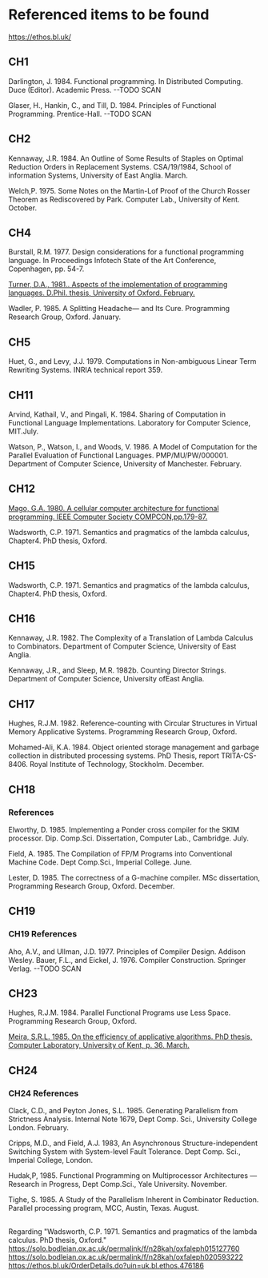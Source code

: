 # Referenced items to be found

https://ethos.bl.uk/

## CH1 

Darlington, J. 1984. Functional programming. In Distributed Computing. Duce (Editor). Academic Press. --TODO SCAN

Glaser, H., Hankin, C., and Till, D. 1984. Principles of Functional Programming. Prentice-Hall. --TODO SCAN

## CH2

Kennaway, J.R. 1984. An Outline of Some Results of Staples on Optimal Reduction Orders in Replacement Systems. CSA/19/1984, School of information Systems, University of East Anglia. March.

Welch,P. 1975. Some Notes on the Martin-Lof Proof of the Church Rosser Theorem as Rediscovered by Park. Computer Lab., University of Kent. October.

## CH4

Burstall, R.M. 1977. Design considerations for a functional programming language. In Proceedings Infotech State of the Art Conference, Copenhagen, pp. 54-7.

[Turner, D.A., 1981.. Aspects of the implementation of programming languages. D.Phil. thesis, University of Oxford. February.](https://ethos.bl.uk/OrderDetails.do?uin=uk.bl.ethos.290880)

Wadler, P. 1985. A Splitting Headache— and Its Cure. Programming Research Group, Oxford. January.

## CH5

Huet, G., and Levy, J.J. 1979. Computations in Non-ambiguous Linear Term Rewriting Systems. INRIA technical report 359.

## CH11

Arvind, Kathail, V., and Pingali, K. 1984. Sharing of Computation in Functional Language Implementations. Laboratory for Computer Science, MIT.July.

Watson, P., Watson, I., and Woods, V. 1986. A Model of Computation for the Parallel Evaluation of Functional Languages. PMP/MU/PW/000001. Department of Computer Science, University of Manchester. February.

## CH12

[Mago, G.A. 1980. A cellular computer architecture for functional programming. IEEE Computer Society COMPCON,pp.179-87.](10.1109/TC.1980.1675646)

Wadsworth, C.P. 1971. Semantics and pragmatics of the lambda calculus, Chapter4. PhD thesis, Oxford.

## CH15

Wadsworth, C.P. 1971. Semantics and pragmatics of the lambda calculus, Chapter4. PhD thesis, Oxford.

## CH16

Kennaway, J.R. 1982. The Complexity of a Translation of Lambda Calculus to Combinators. Department of Computer Science, University of East Anglia.

Kennaway, J.R., and Sleep, M.R. 1982b. Counting Director Strings. Department of Computer Science, University ofEast Anglia.

## CH17

Hughes, R.J.M. 1982. Reference-counting with Circular Structures in Virtual Memory Applicative Systems. Programming Research Group, Oxford.

Mohamed-Ali, K.A. 1984. Object oriented storage management and garbage collection in distributed processing systems. PhD Thesis, report TRITA-CS-8406. Royal Institute of Technology, Stockholm. December.

## CH18

### References

Elworthy, D. 1985. Implementing a Ponder cross compiler for the SKIM processor. Dip. Comp.Sci. Dissertation, Computer Lab., Cambridge. July.

Field, A. 1985. The Compilation of FP/M Programs into Conventional Machine Code. Dept Comp.Sci., Imperial College. June.

Lester, D. 1985. The correctness of a G-machine compiler. MSc dissertation, Programming Research Group, Oxford. December.

## CH19

### CH19 References

Aho, A.V., and Ullman, J.D. 1977. Principles of Compiler Design. Addison Wesley. Bauer, F.L., and Eickel, J. 1976. Compiler Construction. Springer Verlag. --TODO SCAN

## CH23

Hughes, R.J.M. 1984. Parallel Functional Programs use Less Space. Programming Research Group, Oxford.

[Meira, S.R.L. 1985. On the efficiency of applicative algorithms. PhD thesis, Computer
Laboratory, University of Kent, p. 36. March.](https://ethos.bl.uk/OrderDetails.do?uin=uk.bl.ethos.353183)

## CH24

### CH24 References

Clack, C.D., and Peyton Jones, S.L. 1985. Generating Parallelism from Strictness Analysis. Internal Note 1679, Dept Comp. Sci., University College London. February.

Cripps, M.D., and Field, A.J. 1983, An Asynchronous Structure-independent Switching System with System-level Fault Tolerance. Dept Comp. Sci., Imperial College, London.

Hudak,P, 1985. Functional Programming on Multiprocessor Architectures — Research in Progress, Dept Comp.Sci., Yale University. November.

Tighe, S. 1985. A Study of the Parallelism Inherent in Combinator Reduction. Parallel processing program, MCC, Austin, Texas. August.

##

Regarding "Wadsworth, C.P. 1971. Semantics and pragmatics of the lambda calculus. PhD thesis, Oxford."
https://solo.bodleian.ox.ac.uk/permalink/f/n28kah/oxfaleph015127760
https://solo.bodleian.ox.ac.uk/permalink/f/n28kah/oxfaleph020593222
https://ethos.bl.uk/OrderDetails.do?uin=uk.bl.ethos.476186
